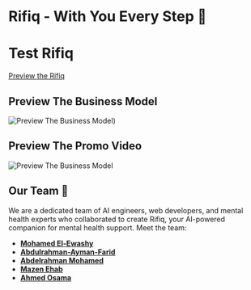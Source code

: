 # Rifiq - With You Every Step 🤖


# Test Rifiq

[Preview the Rifiq ](https://rafiq4u.vercel.app/)

## Preview The Business Model

![Preview The Business Model ]([https://raw.githubusercontent.com/Abdelrahmanx1x/EngiCoders-MansouraHackathon2024/main/business%20model.jpg))

## Preview The Promo Video
![Preview The Business Model ]([[https://raw.githubusercontent.com/elewashy/AgriChat/main/assets/images/Preview.png](https://raw.githubusercontent.com/Abdelrahmanx1x/EngiCoders-MansouraHackathon2024/refs/heads/main/business%20model.jpg](https://raw.githubusercontent.com/Abdelrahmanx1x/EngiCoders-MansouraHackathon2024/refs/heads/main/EngiCoders%20promo%20video%20final%20version.mp4)))

## Our Team 👥

We are a dedicated team of AI engineers, web developers, and mental health experts who collaborated to create Rifiq, your AI-powered companion for mental health support. Meet the team:

- **[Mohamed El-Ewashy](https://github.com/elewashy)** 
- **[Abdulrahman-Ayman-Farid](https://github.com/Abdulrahman-Ayman-Farid)** 
- **[Abdelrahman Mohamed](https://github.com/beedo239e)** 
- **[Mazen Ehab](https://github.com/MazenEhabGamal)** 
- **[Ahmed Osama](#)** 

